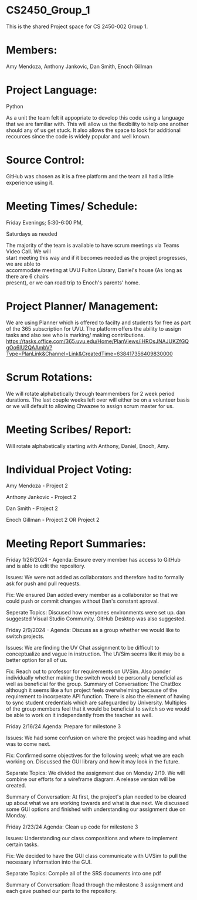 # CS2450_Group_1

This is the shared Project space for CS 2450-002 Group 1.

# Members:

Amy Mendoza,
Anthony Jankovic,
Dan Smith,
Enoch Gillman

# Project Language:

Python

As a unit the team felt it appopriate to develop this code using a language that we are
familiar with. This will allow us the flexibility to help one another should any of us get
stuck. It also allows the space to look for additional recources since the code is widely
popular and well known.

# Source Control:

GitHub was chosen as it is a free platform and the team all had a little experience using it.

# Meeting Times/ Schedule:

Friday Evenings; 5:30-6:00 PM,

Saturdays as needed

The majority of the team is available to have scrum meetings via Teams Video Call. We will  
 start meeting this way and if it becomes needed as the project progresses, we are able to  
 accommodate meeting at UVU Fulton Library, Daniel's house (As long as there are 6 chairs  
 present), or we can road trip to Enoch's parents' home.

# Project Planner/ Management:

We are using Planner which is offered to facilty and students for free as part of the 365
subscription for UVU. The platform offers the ability to assign tasks and also see who is
marking/ making contributions.
https://tasks.office.com/365.uvu.edu/Home/PlanViews/iHROsJNAJUKZfGQgOo6IU2QAAmbV?Type=PlanLink&Channel=Link&CreatedTime=638417356409830000

# Scrum Rotations:

We will rotate alphabetically through teammembers for 2 week period durations. The last
couple weeks left over will either be on a volunteer basis or we will default to allowing
Chwazee to assign scrum master for us.

# Meeting Scribes/ Report:

Will rotate alphabetically starting with Anthony, Daniel, Enoch, Amy.

# Individual Project Voting:

Amy Mendoza - Project 2

Anthony Jankovic - Project 2

Dan Smith - Project 2

Enoch Gillman - Project 2 OR Project 2

# Meeting Report Summaries:

Friday 1/26/2024 -
Agenda: Ensure every member has access to GitHub and is able to edit the repository.

Issues: We were not added as collaborators and therefore had to formally ask for push and pull requests.

Fix: We ensured Dan added every member as a collaborator so that we could push or commit changes without Dan's constant aproval.

Seperate Topics: Discused how everyones environments were set up. dan suggested Visual Studio Community. GitHub Desktop was also suggested.

Friday 2/9/2024 -
Agenda: Discuss as a group whether we would like to switch projects.

Issues: We are finding the UV Chat assignment to be difficult to conceptualize and vague in instruction. The UVSim seems like it may be a better option for all of us.

Fix: Reach out to professor for requirements on UVSim. Also ponder individually whether making the switch would be personally beneficial as well as beneficial for the group.
Summary of Conversation: The ChatBox although it seems like a fun project feels overwhelming because of the requirement to incorperate API function. There is also the element of having to sync student credentials which are safeguarded by University. Multiples of the group members feel that it would be beneficial to switch so we would be able to work on it independantly from the teacher as well.

Friday 2/16/24
Agenda: Prepare for milestone 3

Issues: We had some confusion on where the project was heading and what was to come next.

Fix: Confirmed some objectives for the following week; what we are each working on. Discussed the GUI library and how it may look in the future.

Separate Topics: We divided the assignment due on Monday 2/19. We will combine our efforts for a wireframe diagram. A release version will be created.

Summary of Conversation: At first, the project's plan needed to be cleared up about what we are working towards and what is due next. We discussed some GUI options
and finished with understanding our assignment due on Monday.

Friday 2/23/24
Agenda: Clean up code for milestone 3

Issues: Understanding our class compositions and where to implement certain tasks.

Fix: We decided to have the GUI class communicate with UVSim to pull the necessary information into the GUI.

Separate Topics: Compile all of the SRS documents into one pdf

Summary of Conversation: Read through the milestone 3 assignment and each gave pushed our parts to the repository.
